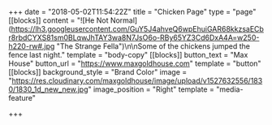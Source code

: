+++
date = "2018-05-02T11:54:22Z"
title = "Chicken Page"
type = "page"
[[blocks]]
content = "![He Not Normal](https://lh3.googleusercontent.com/GuY5J4ahveQ6wpEhuiGAR68kkzsaECbr8rbdCYXS81sm0BLqwJhTAY3wa8N7JsO6o-RBy65YZ3Cd6DxA4A=w250-h220-rw#.jpg \"The Strange Fella\")\n\nSome of the chickens jumped the fence last night."
template = "body-copy"
[[blocks]]
button_text = "Max House"
button_url = "https://www.maxgoldhouse.com"
template = "button"
[[blocks]]
background_style = "Brand Color"
image = "https://res.cloudinary.com/maxgoldhouse/image/upload/v1527632556/1830/1830_1d_new_new.jpg"
image_position = "Right"
template = "media-feature"

+++
